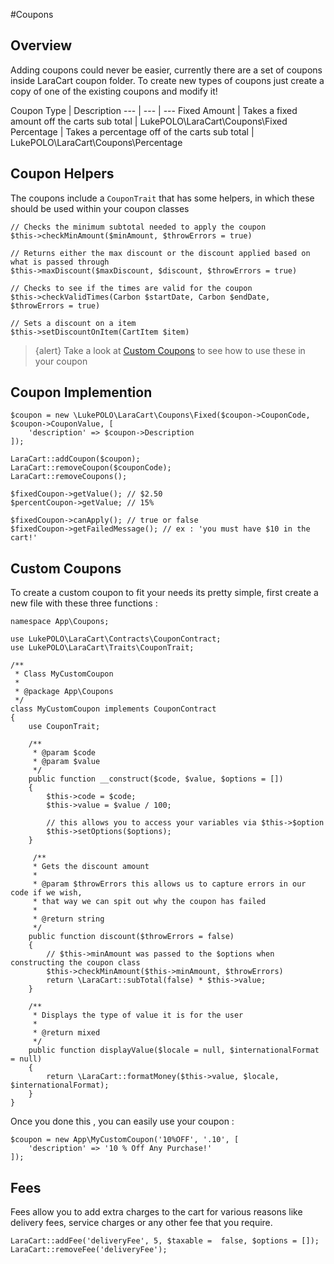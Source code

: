 #Coupons 

<a name="overview"></a>
## Overview
Adding coupons could never be easier, currently there are a set of coupons inside LaraCart coupon folder. To create new types of coupons just create a copy of one of the existing coupons and modify it!

Coupon Type | Description
--- | --- | ---
Fixed Amount | Takes a fixed amount off the carts sub total | LukePOLO\LaraCart\Coupons\Fixed
Percentage | Takes a percentage off of the carts sub total | LukePOLO\LaraCart\Coupons\Percentage

<a name="helpers"></a>
## Coupon Helpers

The coupons include a `CouponTrait` that has some helpers, in which these
should be used within your coupon classes

    // Checks the minimum subtotal needed to apply the coupon
    $this->checkMinAmount($minAmount, $throwErrors = true)
    
    // Returns either the max discount or the discount applied based on what is passed through
    $this->maxDiscount($maxDiscount, $discount, $throwErrors = true)
    
    // Checks to see if the times are valid for the coupon
    $this->checkValidTimes(Carbon $startDate, Carbon $endDate, $throwErrors = true)
    
    // Sets a discount on a item
    $this->setDiscountOnItem(CartItem $item)

> {alert} Take a look at <a href="#custom-coupons">Custom Coupons</a> to see how to use these in your coupon

<a name="implemention"></a>
## Coupon Implemention
    
    $coupon = new \LukePOLO\LaraCart\Coupons\Fixed($coupon->CouponCode, $coupon->CouponValue, [
        'description' => $coupon->Description
    ]);
    
    LaraCart::addCoupon($coupon);
    LaraCart::removeCoupon($couponCode);
    LaraCart::removeCoupons();
    
    $fixedCoupon->getValue(); // $2.50
    $percentCoupon->getValue; // 15%
    
    $fixedCoupon->canApply(); // true or false
    $fixedCoupon->getFailedMessage(); // ex : 'you must have $10 in the cart!'
    
<a name="custom"></a>
## Custom Coupons
To create a custom coupon to fit your needs its pretty simple, first create a new file with these three functions :
    
    namespace App\Coupons;
    
    use LukePOLO\LaraCart\Contracts\CouponContract;
    use LukePOLO\LaraCart\Traits\CouponTrait;
    
    /**
     * Class MyCustomCoupon
     *
     * @package App\Coupons
     */
    class MyCustomCoupon implements CouponContract
    {
        use CouponTrait;
    
        /**
         * @param $code
         * @param $value
         */
        public function __construct($code, $value, $options = [])
        {
            $this->code = $code;
            $this->value = $value / 100;
    
            // this allows you to access your variables via $this->$option
            $this->setOptions($options);
        }
    
         /**
         * Gets the discount amount
         *
         * @param $throwErrors this allows us to capture errors in our code if we wish,
         * that way we can spit out why the coupon has failed
         *
         * @return string
         */
        public function discount($throwErrors = false)
        {
            // $this->minAmount was passed to the $options when constructing the coupon class
            $this->checkMinAmount($this->minAmount, $throwErrors)
            return \LaraCart::subTotal(false) * $this->value;
        }
    
        /**
         * Displays the type of value it is for the user
         *
         * @return mixed
         */
        public function displayValue($locale = null, $internationalFormat = null)
        {
            return \LaraCart::formatMoney($this->value, $locale, $internationalFormat);
        }
    }
    
Once you done this , you can easily use your coupon :
    
    $coupon = new App\MyCustomCoupon('10%OFF', '.10', [
        'description' => '10 % Off Any Purchase!'
    ]);
    
<a name="fees"></a>
## Fees
Fees allow you to add extra charges to the cart for various reasons like delivery fees, service charges or any other fee that you require.
    
    LaraCart::addFee('deliveryFee', 5, $taxable =  false, $options = []);
    LaraCart::removeFee('deliveryFee');
